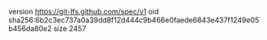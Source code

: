 version https://git-lfs.github.com/spec/v1
oid sha256:6b2c3ec737a0a39dd8f12d444c9b466e0faede6843e437f1249e05b456da80e2
size 2457
